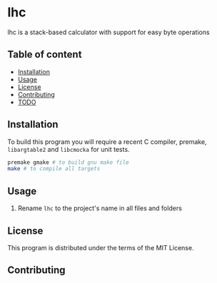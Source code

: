 # lhc

lhc is a stack-based calculator with support for easy byte operations

## Table of content

- [Installation](#Installation)
- [Usage](#Usage)
- [License](#License)
- [Contributing](#Contributing)
- [TODO](#TODO)

## Installation

To build this program you will require a recent C compiler, premake, `libargtable2` and `libcmocka` for unit tests.

```sh
premake gmake # to build gnu make file 
make # to compile all targets 
```

## Usage

1) Rename `lhc` to the project's name in all files and folders 

## License

This program is distributed under the terms of the MIT License.

## Contributing

